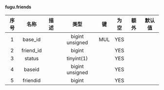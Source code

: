 #### fugu.friends 

| 序号 | 名称 | 描述 | 类型 | 键 | 为空 | 额外 | 默认值 |
| :--: | :--: | :--: | :--: | :--: | :--: | :--: | :--: |
| 1 | base_id |  | bigint unsigned | MUL | YES |  |  |
| 2 | friend_id |  | bigint |  | YES |  |  |
| 3 | status |  | tinyint(1) |  | YES |  |  |
| 4 | baseid |  | bigint unsigned |  | YES |  |  |
| 5 | friendid |  | bigint |  | YES |  |  |

